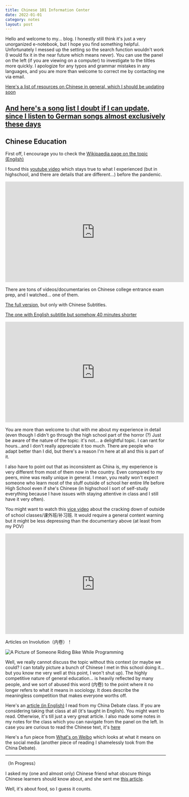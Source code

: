 ```yaml
---
title: Chinese 101 Information Center
date: 2022-01-01
category: notes
layout: post
---
```


Hello and welcome to my... blog. I honestly still think it's just a very unorganized e-notebook, but I hope you find something helpful. Unfortunately I messed up the setting so the search function wouldn't work (I would fix it in the near future which means never). You can use the panel on the left (if you are viewing on a computer) to investigate to the tiltles more quickly. I apologize for any typos and grammar mistakes in any languages, and you are more than welcome to correct me by contacting me via email. 

[Here's a list of resources on Chinese in general, which I should be updating soon](https://yxlol.github.io/yx/resource/2022-05-12-chinese-resources.html)

[And here's a song list I doubt if I can update, since I listen to German songs almost exclusively these days](https://yxlol.github.io/yx/resources/2022-05-14-chinese-song-list.html)
---

## Chinese Education

First off, I encourage you to check the [Wikipaedia page on the topic (Engilsh)](https://en.wikipedia.org/wiki/Education_in_China)

I found this [youtube video](https://youtu.be/H6RlWqL2W8Y) which stays true to what I experienced (but in highschool, and there are details that are different...) before the pandemic.

<iframe width="560" height="315" src="https://www.youtube.com/embed/H6RlWqL2W8Y" title="YouTube video player" frameborder="0" allow="accelerometer; autoplay; clipboard-write; encrypted-media; gyroscope; picture-in-picture" allowfullscreen></iframe>

There are tons of videos/documentaries on Chinese college entrance exam prep, and I watched... one of them. 

[The full version](https://www.youtube.com/watch?v=0WZPKZo5Yvg), but only with Chinese Subtitles.  

[The one with English subtitle but somehow 40 minutes shorter](https://www.youtube.com/watch?v=qyvHC9ryn8M) 

<iframe width="560" height="315" src="https://www.youtube.com/embed/qyvHC9ryn8M" title="YouTube video player" frameborder="0" allow="accelerometer; autoplay; clipboard-write; encrypted-media; gyroscope; picture-in-picture" allowfullscreen></iframe>

You are more than welcome to chat with me about my experience in detail (even though I didn't go through the high school part of the horror (?) Just be aware of the nature of the topic: it's not... a delightful topic. I can rant for hours...and I don't really appreciate it too much. There are people who adapt better than I did, but there's a reason I'm here at all and this is part of it.

I also have to point out that as inconsistent as China is, my experience is very different from most of them now in the country. Even compared to my peers, mine was really unique in general. I mean, you really won't expect someone who learn most of the stuff outside of school her entire life before High School even if she's Chinese (in highschool I sort of self-study everything because I have issues with staying attentive in class and I still have it very often). 

You might want to watch this [vice video](https://www.youtube.com/watch?v=Pa7eZffuQps) about the cracking down of outside of school classes/课外班/补习班. It would require a general content warning but it might be less depressing than the documentary above (at least from my POV)

<iframe width="560" height="315" src="https://www.youtube-nocookie.com/embed/Pa7eZffuQps" title="YouTube video player" frameborder="0" allow="accelerometer; autoplay; clipboard-write; encrypted-media; gyroscope; picture-in-picture" allowfullscreen></iframe>

Articles on Involution（内卷）！  

![A Picture of Someone Riding Bike While Programming](http://p5.itc.cn/q_70/images03/20200930/48bcc8830c45450bb4d05772c7663916.png)

Well, we really cannot discuss the topic without this context (or maybe we could? I can totally picture a bunch of Chinese I met in this school doing it... but you know me very well at this point, I won't shut up). The highly competitive nature of general education... is heavily reflected by many people, and we sort of abused this word (内卷) to the point where it no longer refers to what it means in sociology. It does describe the meaningless competition that makes everyone worths off. 

Here's an [article (in English)](https://www.readingthechinadream.com/lai-youxuan-ldquodelivery-drivers-stuck-in-the-systemrdquo.html) I read from my China Debate class. If you are considering taking that class at all (it's taught in English). You might want to read. Otherwise, it's till just a very great article. I also made some notes in my notes for the class which you can navigate from the panel on the left. In case you are curious to read the Chinese text, it's [here](https://zhuanlan.zhihu.com/p/225120404)

Here's a fun piece from [What's on Weibo](https://www.whatsonweibo.com/the-concept-of-involution-neijuan-on-chinese-social-media/#:~:text=As%20explained%20by%20Jialing%20Xie,grows%2C%20per%20capita%20wealth%20decreases.) which looks at what it means on the social media (another piece of reading I shamelessly took from the China Debate).


---

（In Progress）

I asked my (one and almost only) Chinese friend what obscure things Chinese learners should know about, and she sent me [this article](https://chaoyangtrap.house/shaxian-cant-be-fucked-with/).

Well, it's about food, so I guess it counts. 